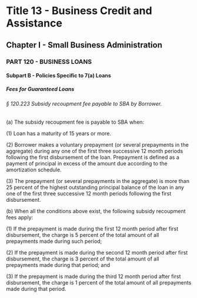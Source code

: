 
# Title 13 - Business Credit and Assistance
## Chapter I - Small Business Administration
### PART 120 - BUSINESS LOANS
#### Subpart B - Policies Specific to 7(a) Loans
##### Fees for Guaranteed Loans
###### § 120.223 Subsidy recoupment fee payable to SBA by Borrower.

(a) The subsidy recoupment fee is payable to SBA when:

(1) Loan has a maturity of 15 years or more.

(2) Borrower makes a voluntary prepayment (or several prepayments in the aggregate) during any one of the first three successive 12 month periods following the first disbursement of the loan. Prepayment is defined as a payment of principal in excess of the amount due according to the amortization schedule.

(3) The prepayment (or several prepayments in the aggregate) is more than 25 percent of the highest outstanding principal balance of the loan in any one of the first three successive 12 month periods following the first disbursement.

(b) When all the conditions above exist, the following subsidy recoupment fees apply:

(1) If the prepayment is made during the first 12 month period after first disbursement, the charge is 5 percent of the total amount of all prepayments made during such period;

(2) If the prepayment is made during the second 12 month period after first disbursement, the charge is 3 percent of the total amount of all prepayments made during that period; and

(3) If the prepayment is made during the third 12 month period after first disbursement, the charge is 1 percent of the total amount of all prepayments made during that period.
